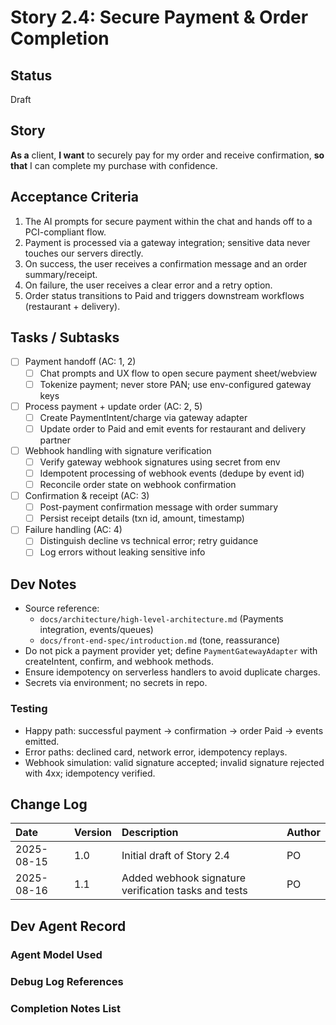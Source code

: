 # Story 2.4: Secure Payment & Order Completion

## Status

Draft

## Story

**As a** client,
**I want** to securely pay for my order and receive confirmation,
**so that** I can complete my purchase with confidence.

## Acceptance Criteria

1. The AI prompts for secure payment within the chat and hands off to a PCI-compliant flow.
2. Payment is processed via a gateway integration; sensitive data never touches our servers directly.
3. On success, the user receives a confirmation message and an order summary/receipt.
4. On failure, the user receives a clear error and a retry option.
5. Order status transitions to Paid and triggers downstream workflows (restaurant + delivery).

## Tasks / Subtasks

- [ ] Payment handoff (AC: 1, 2)
  - [ ] Chat prompts and UX flow to open secure payment sheet/webview
  - [ ] Tokenize payment; never store PAN; use env-configured gateway keys
- [ ] Process payment + update order (AC: 2, 5)
  - [ ] Create PaymentIntent/charge via gateway adapter
  - [ ] Update order to Paid and emit events for restaurant and delivery partner
- [ ] Webhook handling with signature verification
  - [ ] Verify gateway webhook signatures using secret from env
  - [ ] Idempotent processing of webhook events (dedupe by event id)
  - [ ] Reconcile order state on webhook confirmation
- [ ] Confirmation & receipt (AC: 3)
  - [ ] Post-payment confirmation message with order summary
  - [ ] Persist receipt details (txn id, amount, timestamp)
- [ ] Failure handling (AC: 4)
  - [ ] Distinguish decline vs technical error; retry guidance
  - [ ] Log errors without leaking sensitive info

## Dev Notes

- Source reference:
  - `docs/architecture/high-level-architecture.md` (Payments integration, events/queues)
  - `docs/front-end-spec/introduction.md` (tone, reassurance)
- Do not pick a payment provider yet; define `PaymentGatewayAdapter` with createIntent, confirm, and webhook methods.
- Ensure idempotency on serverless handlers to avoid duplicate charges.
- Secrets via environment; no secrets in repo.

### Testing

- Happy path: successful payment → confirmation → order Paid → events emitted.
- Error paths: declined card, network error, idempotency replays.
- Webhook simulation: valid signature accepted; invalid signature rejected with 4xx; idempotency verified.

## Change Log

| Date | Version | Description | Author |
| :--- | :------ | :---------- | :----- |
| 2025-08-15 | 1.0 | Initial draft of Story 2.4 | PO |
| 2025-08-16 | 1.1 | Added webhook signature verification tasks and tests | PO |

## Dev Agent Record

### Agent Model Used



### Debug Log References



### Completion Notes List

